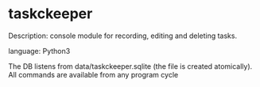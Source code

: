 # taskckeeper

Description: console module for recording, editing and deleting tasks.

language: Python3

The DB listens from data/taskckeeper.sqlite (the file is created atomically).
All commands are available from any program cycle